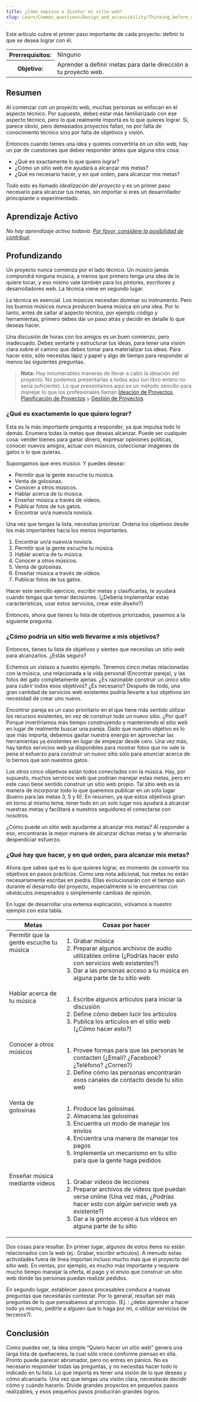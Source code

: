 ```yaml
---
title: ¿Cómo empiezo a diseñar mi sitio web?
slug: Learn/Common_questions/Design_and_accessibility/Thinking_before_coding
---
```


Este artículo cubre el primer paso importante de cada proyecto: definir lo que se desea lograr con él.

<table>
  <tbody>
    <tr>
      <th scope="row">Prerrequisitos:</th>
      <td>Ninguno</td>
    </tr>
    <tr>
      <th scope="row">Objetivo:</th>
      <td>Aprender a definir metas para darle dirección a tu proyecto web.</td>
    </tr>
  </tbody>
</table>

## Resumen

Al comenzar con un proyecto web, muchas personas se enfocan en el aspecto técnico. Por supuesto, debes estar más familiarizado con ese aspecto técnico, pero lo que realmente importa es lo que quieres lograr. Sí, parece obvio, pero demasiados proyectos fallan, no por falta de conocimiento técnico sino por falta de objetivos y visión.

Entonces cuando tienes una idea y quieres convertirla en un sitio web, hay un par de cuestiones que debes responder antes que alguna otra cosa:

- ¿Qué es exactamente lo que quiero lograr?
- ¿Cómo un sitio web me ayudará a alcanzar mis metas?
- ¿Qué es necesario hacer, y en qué orden, para alcanzar mis metas?

Todo esto es llamado _idealización del proyecto_ y es un primer paso necesario para alcanzar tus metas, sin importar si eres un desarrollador principiante o experimentado.

## Aprendizaje Activo

_No hay aprendizaje activo todavía. [Por favor, considere la posibilidad de contribuir](/es/docs/MDN/Contribute/Getting_started)._

## Profundizando

Un proyecto nunca comienza por el lado técnico. Un músico jamás compondrá ninguna música, a menos que primero tenga una idea de lo quiere tocar, y eso mismo vale también para los pintores, escritores y desarrolladores web. La técnica viene en segundo lugar.

La técnica es esencial. Los músicos necesitan dominar su instrumento. Pero los buenos músicos nunca producen buena música sin una idea. Por lo tanto, antes de saltar al aspecto técnico, por ejemplo código y herramientas, primero debes dar un paso atrás y decidir en detalle lo que deseas hacer.

Una discusión de horas con los amigos es un buen comienzo, pero inadecuado. Debes sentarte y estructurar tus ideas, para tener una visión clara sobre el camino que debes tomar para materializar tus ideas. Para hacer esto, sólo necesitas lápiz y papel y algo de tiempo para responder al menos las siguientes preguntas.

> **Nota:** Hay innumerables maneras de llevar a cabo la ideación del proyecto. No podemos presentarlas a todas aquí (un libro entero no sería suficiente). Lo que presentamos aquí es un método sencillo para manejar lo que los profesionales llaman [Ideación de Proyectos](<http://en.wikipedia.org/wiki/Ideation_(idea_generation)>), [Planificación de Proyectos](https://es.wikipedia.org/wiki/Planeamiento_de_proyectos) y [Gestión de Proyectos](https://es.wikipedia.org/wiki/Gesti%C3%B3n_de_proyectos).

### ¿Qué es exactamente lo que quiero lograr?

Esta es la más importante pregunta a responder, ya que impulsa todo lo demás. Enumera todas la metas que deseas alcanzar. Puede ser cualquier cosa: vender bienes para ganar dinero, expresar opiniones políticas, conocer nuevos amigos, actuar con músicos, coleccionar imágenes de gatos o lo que quieras.

Supongamos que eres músico. Y puedes desear:

- Permitir que la gente escuche tu música.
- Venta de golosinas.
- Conocer a otros músicos.
- Hablar acerca de tu música.
- Enseñar música a través de vídeos.
- Publicar fotos de tus gatos.
- Encontrar un/a nuevo/a novio/a.

Una vez que tengas la lista, necesitas priorizar. Ordena los objetivos desde los más importantes hacia los menos importantes.

1. Encontrar un/a nuevo/a novio/a.
2. Permitir que la gente escuche tu música.
3. Hablar acerca de tu música.
4. Conocer a otros músicos.
5. Venta de golosinas.
6. Enseñar música a través de vídeos.
7. Publicar fotos de tus gatos.

Hacer este sencillo ejercicio, escribir metas y clasificarlas, te ayudará cuando tengas que tomar decisiones. (¿Debería implementar estas características, usar estos servicios, crear este diseño?)

Entonces, ahora que tienes tu lista de objetivos priorizados, pasemos a la siguiente pregunta.

### ¿Cómo podría un sitio web llevarme a mis objetivos?

Entonces, tienes tu lista de objetivos y sientes que necesitas un sitio web para alcanzarlos. ¿Estás seguro?

Echemos un vistazo a nuestro ejemplo. Tenemos cinco metas relacionadas con la música, una relacionada a la vida personal (Encontrar pareja), y las fotos del gato completamente ajenas. ¿Es razonable construir un único sitio para cubrir todos esos objetivos? ¿Es necesario? Después de todo, una gran cantidad de servicios web existentes podría llevarte a tus objetivos sin necesidad de crear uno nuevo.

Encontrar pareja es un caso prioritario en el que tiene más sentido utilizar los recursos existentes, en vez de construir todo un nuevo sitio. ¿Por qué? Porque invertiríamos más tiempo construyendo y manteniendo el sitio web en lugar de realmente buscar una pareja. Dado que nuestro objetivo es lo que más importa, debemos gastar nuestra energía en aprovechar las herramientas ya existentes en lugar de empezar desde cero. Una vez más, hay tantos servicios web ya disponibles para mostrar fotos que no vale la pena el esfuerzo para construir un nuevo sitio sólo para anunciar acerca de lo tiernos que son nuestros gatos.

Los otros cinco objetivos están todos conectados con la música. Hay, por supuesto, muchos servicios web que podrían manejar estas metas, pero en este caso tiene sentido construir un sitio web propio. Tal sitio web es la manera de incorporar todo lo que queremos publicar en un solo lugar (bueno para las metas 3, 5 y 6). En resumen, ya que estos objetivos giran en torno al mismo tema, tener todo en un solo lugar nos ayudará a alcanzar nuestras metas y facilitará a nuestros seguidores el conectarse con nosotros.

¿Cómo puede un sitio web ayudarme a alcanzar mis metas? Al responder a eso, encontrarás la mejor manera de alcanzar dichas metas y te ahorrarás desperdiciar esfuerzo.

### ¿Qué hay que hacer, y en qué orden, para alcanzar mis metas?

Ahora que sabes qué es lo que quieres lograr, es momento de convertir los objetivos en pasos prácticos. Como una nota adicional, tus metas no están necesariamente escritas en piedra. Ellas evolucionarán con el tiempo aún durante el desarrollo del proyecto, especialmente si te encuentras con obstáculos inesperados o simplemente cambias de opinión.

En lugar de desarrollar una extensa explicación, volvamos a nuestro ejemplo con esta tabla.

<table>
  <thead>
    <tr>
      <th scope="col">Metas</th>
      <th scope="col">Cosas por hacer</th>
    </tr>
  </thead>
  <tbody>
    <tr>
      <td style="vertical-align: top">
        Permitir que la gente escuche tu música
      </td>
      <td>
        <ol>
          <li>Grabar música</li>
          <li>
            Preparar algunos archivos de audio utilizables online (¿Podrías
            hacer esto con servicios web existentes?)
          </li>
          <li>
            Dar a las personas acceso a tu música en alguna parte de tu sitio
            web
          </li>
        </ol>
      </td>
    </tr>
    <tr>
      <td style="vertical-align: top">Hablar acerca de tu música</td>
      <td>
        <ol>
          <li>Escribe algunos artículos para iniciar la discusión</li>
          <li>Define cómo deben lucir los artículos</li>
          <li>Publica los artículos en el sitio web (¿Cómo hacer esto?)</li>
        </ol>
      </td>
    </tr>
    <tr>
      <td style="vertical-align: top">Conocer a otros músicos</td>
      <td>
        <ol>
          <li>
            Provee formas para que las personas te contacten (¿Email? ¿Facebook?
            ¿Teléfono? ¿Correo?)
          </li>
          <li>
            Define cómo las personas encontrarán esos canales de contacto desde
            tu sitio web
          </li>
        </ol>
      </td>
    </tr>
    <tr>
      <td style="vertical-align: top">Venta de golosinas</td>
      <td>
        <ol>
          <li>Produce las golosinas</li>
          <li>Almacena las golosinas</li>
          <li>Encuentra un modo de manejar los envíos</li>
          <li>Encuentra una manera de manejar los pagos</li>
          <li>
            Implementa un mecanismo en tu sitio para que la gente haga pedidos
          </li>
        </ol>
      </td>
    </tr>
    <tr>
      <td style="vertical-align: top">Enseñar música mediante vídeos</td>
      <td>
        <ol>
          <li>Grabar vídeos de lecciones</li>
          <li>
            Preparar archivos de vídeos que puedan verse online (Una vez más,
            ¿Podrías hacer esto con algún servicio web ya existente?)
          </li>
          <li>
            Dar a la gente acceso a tus vídeos en alguna parte de tu sitio
          </li>
        </ol>
      </td>
    </tr>
  </tbody>
</table>

Dos cosas para resaltar. En primer lugar, algunos de estos items no están relacionados con la web (ej.: Grabar, escribir artículos). A menudo estas actividades fuera de línea importan incluso mucho más que el proyecto del sitio web. En ventas, por ejemplo, es mucho más importante y requiere mucho tiempo manejar la oferta, el pago y el envío que construir un sitio web donde las personas puedan realizar pedidos.

En segundo lugar, establecer pasos procesables conduce a nuevas preguntas que necesitarás contestar. Por lo general, resultan ser más preguntas de lo que pensábamos al principio. (Ej. : ¿debo aprender a hacer todo yo mismo, pedirle a alguien que lo haga por mí, o utilizar servicios de terceros?).

## Conclusión

Como puedes ver, la idea simple “Quiero hacer un sitio web” genera una larga lista de quehaceres, la cual sólo crece conforme piensas en ella. Pronto puede parecer abrumador, pero no entres en pánico. No es necesario responder todas las preguntas, y no necesitas hacer todo lo indicado en tu lista. Lo que importa es tener una visión de lo que deseas y cómo alcanzarlo. Una vez que tengas una visión clara, necesitarás decidir cómo y cuándo hacerlo. Divide grandes proyectos en pequeños pasos realizables, y esos pequeños pasos producirán grandes logros.
